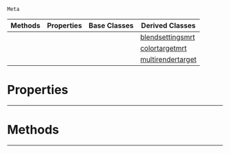 `Meta`

|Methods|Properties|Base Classes|Derived Classes|
|---|---|---|---|
| | | |[blendsettingsmrt](https://github.com/dragonCASTjosh/PlasmaDocs/blob/master/code_reference/class_reference/blendsettingsmrt.markdown)|
| | | |[colortargetmrt](https://github.com/dragonCASTjosh/PlasmaDocs/blob/master/code_reference/class_reference/colortargetmrt.markdown)|
| | | |[multirendertarget](https://github.com/dragonCASTjosh/PlasmaDocs/blob/master/code_reference/class_reference/multirendertarget.markdown)|


 #  Properties


---  
 #  Methods


---  
 

 